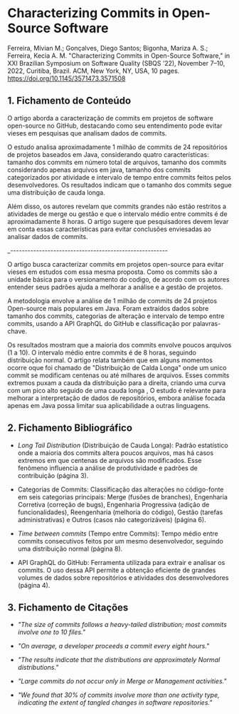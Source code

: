 # Characterizing Commits in Open-Source Software

Ferreira, Mívian M.; Gonçalves, Diego Santos; Bigonha, Mariza A. S.; Ferreira, Kecia A. M. "Characterizing Commits in Open-Source Software," in XXI Brazilian Symposium on Software Quality (SBQS ’22), November 7–10, 2022, Curitiba, Brazil. ACM, New York, NY, USA, 10 pages. https://doi.org/10.1145/3571473.3571508
## 1. Fichamento de Conteúdo

O artigo aborda a caracterização de commits em projetos de software open-source no GitHub, destacando como seu entendimento pode evitar vieses em pesquisas que analisam dados de commits. 

O estudo analisa aproximadamente 1 milhão de commits de 24 repositórios de projetos baseados em Java, considerando quatro características: tamanho dos commits em número total de arquivos, tamanho dos commits considerando apenas arquivos em java, tamanho dos commits categorizados por atividade e intervalo de tempo entre commits feitos pelos desenvolvedores. Os resultados indicam que o tamanho dos commits segue uma distribuição de cauda longa. 

Além disso, os autores revelam que commits grandes não estão restritos a atividades de merge ou gestão e que o intervalo médio entre commits é de aproximadamente 8 horas. O artigo sugere que pesquisadores devem levar em conta essas características para evitar conclusões enviesadas ao analisar dados de commits.

_-------------------------------------------------------

O artigo busca caracterizar commits em projetos open-source para evitar vieses em estudos com essa mesma proposta. Como os commits são a unidade básica para o versionamento do codigo, de acordo com os autores entender seus padrões ajuda a melhorar a análise e a gestão de projetos.

A metodologia envolve a análise de 1 milhão de commits de 24 projetos Open-source mais populares em Java. Foram extraídos dados sobre tamanho dos commits, categorias de alteração e intervalo de tempo entre commits, usando a API GraphQL do GitHub e classificação por palavras-chave.

Os resultados mostram que a maioria dos commits envolve poucos arquivos (1 a 10). O intervalo médio entre commits é de 8 horas, seguindo distribuição normal. O artigo relata também que em alguns momentos ocorre oque foi chamado de "Distribuição de Calda Longa" onde um unico commit se modificam centenas ou até milhares de arquivos. Esses commits extremos puxam a cauda da distribuição para a direita, criando uma curva com um pico alto seguido de uma cauda longa , O estudo é relevante para melhorar a interpretação de dados de repositórios, embora  análise focada apenas em Java possa limitar sua aplicabilidade a outras linguagens.

## 2. Fichamento Bibliográfico

* _Long Tail Distribution_ (Distribuição de Cauda Longa): Padrão estatístico onde a maioria dos commits altera poucos arquivos, mas há casos extremos em que centenas de arquivos são modificados. Esse fenômeno influencia a análise de produtividade e padrões de contribuição (página 3).

* Categorias de Commits: Classificação das alterações no código-fonte em seis categorias principais: Merge (fusões de branches), Engenharia Corretiva (correção de bugs), Engenharia Progressiva (adição de funcionalidades), Reengenharia (melhoria do código), Gestão (tarefas administrativas) e Outros (casos não categorizáveis) (página 6).

* _Time between commits_ (Tempo entre Commits): Tempo médio entre commits consecutivos feitos por um mesmo desenvolvedor, seguindo uma distribuição normal (página 8).

* API GraphQL do GitHub: Ferramenta utilizada para extrair e analisar os commits. O uso dessa API permite a obtenção eficiente de grandes volumes de dados sobre repositórios e atividades dos desenvolvedores (página 4).

## 3. Fichamento de Citações

* _"The size of commits follows a heavy-tailed distribution; most commits involve one to 10 files."_

* _"On average, a developer proceeds a commit every eight hours."_

* _"The results indicate that the distributions are approximately Normal distributions."_

* _"Large commits do not occur only in Merge or Management activities."_

* _"We found that 30% of commits involve more than one activity type, indicating the extent of tangled changes in software repositories."_
